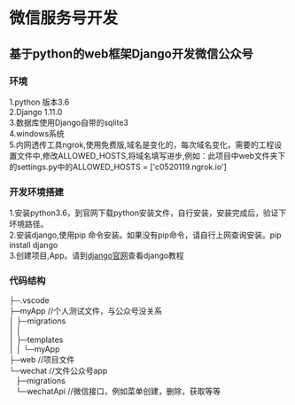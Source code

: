 # 微信服务号开发
## 基于python的web框架Django开发微信公众号

### 环境
1.python 版本3.6  
2.Django 1.11.0  
3.数据库使用Django自带的sqlite3  
4.windows系统  
5.内网透传工具ngrok,使用免费版,域名是变化的，每次域名变化，需要的工程设置文件中,修改ALLOWED_HOSTS,将域名填写进步,例如：此项目中web文件夹下的settings.py中的ALLOWED_HOSTS = ['c0520119.ngrok.io']

### 开发环境搭建
1.安装python3.6，到官网下载python安装文件，自行安装，安装完成后，验证下环境路径。  
2.安装django,使用pip 命令安装。如果没有pip命令，请自行上网查询安装。pip install django  
3.创建项目,App。请到[django官网](https://docs.djangoproject.com/zh-hans/2.0/)查看django教程    

### 代码结构
├─.vscode  
├─myApp  //个人测试文件，与公众号没关系  
│  ├─migrations  
│  │   
│  ├─templates  
│  │  └─myApp  
├─web  //项目文件  
└─wechat  //文件公众号app  
&nbsp;&nbsp; ├─migrations  
&nbsp;&nbsp; └─wechatApi  //微信接口，例如菜单创建，删除，获取等等




